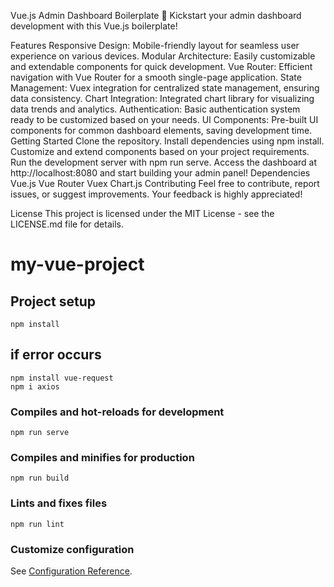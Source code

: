 Vue.js Admin Dashboard Boilerplate
🚀 Kickstart your admin dashboard development with this Vue.js boilerplate!

Features
Responsive Design: Mobile-friendly layout for seamless user experience on various devices.
Modular Architecture: Easily customizable and extendable components for quick development.
Vue Router: Efficient navigation with Vue Router for a smooth single-page application.
State Management: Vuex integration for centralized state management, ensuring data consistency.
Chart Integration: Integrated chart library for visualizing data trends and analytics.
Authentication: Basic authentication system ready to be customized based on your needs.
UI Components: Pre-built UI components for common dashboard elements, saving development time.
Getting Started
Clone the repository.
Install dependencies using npm install.
Customize and extend components based on your project requirements.
Run the development server with npm run serve.
Access the dashboard at http://localhost:8080 and start building your admin panel!
Dependencies
Vue.js
Vue Router
Vuex
Chart.js
Contributing
Feel free to contribute, report issues, or suggest improvements. Your feedback is highly appreciated!

License
This project is licensed under the MIT License - see the LICENSE.md file for details.


# my-vue-project

## Project setup
```
npm install
```
## if error occurs
```
npm install vue-request
npm i axios
```
### Compiles and hot-reloads for development
```
npm run serve
```
### Compiles and minifies for production
```
npm run build
```

### Lints and fixes files
```
npm run lint
```

### Customize configuration
See [Configuration Reference](https://cli.vuejs.org/config/).
